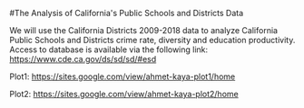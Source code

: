 #The Analysis of California's Public Schools and Districts Data

We will use the California Districts 2009-2018 data to analyze California Public Schools and Districts crime rate, diversity and education productivity. Access to database is available via the following link: https://www.cde.ca.gov/ds/sd/sd/#esd

Plot1:
https://sites.google.com/view/ahmet-kaya-plot1/home

Plot2:
https://sites.google.com/view/ahmet-kaya-plot2/home
